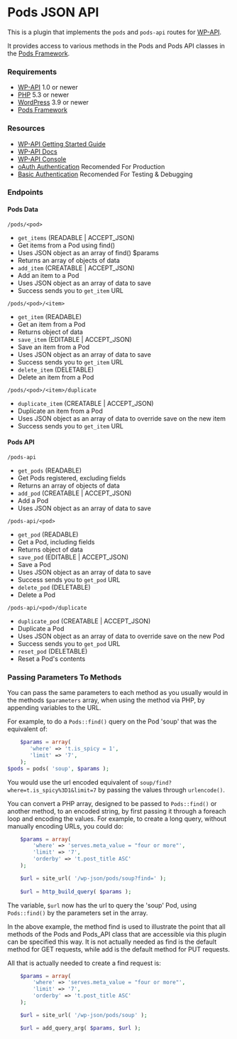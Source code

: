 Pods JSON API
===========

This is a plugin that implements the `pods` and `pods-api` routes for [WP-API](https://github.com/WP-API/WP-API).

It provides access to various methods in the Pods and Pods API classes in the [Pods Framework](http://pods.io).

### Requirements

* [WP-API](https://github.com/WP-API/WP-API) 1.0 or newer
* [PHP](http://php.net/) 5.3 or newer
* [WordPress](http://wordpress.org/) 3.9 or newer
* [Pods Framework](http://Pods.io)

### Resources
* [WP-API Getting Started Guide](https://github.com/WP-API/WP-API/blob/master/docs/guides/getting-started.md)
* [WP-API Docs](https://github.com/WP-API/WP-API/blob/master/docs/)
* [WP-API Console](https://github.com/WP-API/api-console)
* [oAuth Authentication](https://github.com/WP-API/OAuth1) Recomended For Production
* [Basic Authentication](https://github.com/WP-API/Basic-Auth) Recomended For Testing & Debugging

### Endpoints

#### Pods Data

`/pods/<pod>`

* `get_items` (READABLE | ACCEPT_JSON)
 * Get items from a Pod using find()
 * Uses JSON object as an array of find() $params
 * Returns an array of objects of data
* `add_item` (CREATABLE | ACCEPT_JSON)
 * Add an item to a Pod
 * Uses JSON object as an array of data to save
 * Success sends you to `get_item` URL

`/pods/<pod>/<item>`

* `get_item` (READABLE)
 * Get an item from a Pod
 * Returns object of data
* `save_item` (EDITABLE | ACCEPT_JSON)
 * Save an item from a Pod
 * Uses JSON object as an array of data to save
 * Success sends you to `get_item` URL
* `delete_item` (DELETABLE)
 * Delete an item from a Pod

`/pods/<pod>/<item>/duplicate`

* `duplicate_item` (CREATABLE | ACCEPT_JSON)
 * Duplicate an item from a Pod
 * Uses JSON object as an array of data to override save on the new item
 * Success sends you to `get_item` URL

#### Pods API

`/pods-api`

* `get_pods` (READABLE)
 * Get Pods registered, excluding fields
 * Returns an array of objects of data
* `add_pod` (CREATABLE | ACCEPT_JSON)
 * Add a Pod
 * Uses JSON object as an array of data to save

`/pods-api/<pod>`

* `get_pod` (READABLE)
 * Get a Pod, including fields
 * Returns object of data
* `save_pod` (EDITABLE | ACCEPT_JSON)
 * Save a Pod
 * Uses JSON object as an array of data to save
 * Success sends you to `get_pod` URL
* `delete_pod` (DELETABLE)
 * Delete a Pod

`/pods-api/<pod>/duplicate`

* `duplicate_pod` (CREATABLE | ACCEPT_JSON)
 * Duplicate a Pod
 * Uses JSON object as an array of data to override save on the new Pod
 * Success sends you to `get_pod` URL
* `reset_pod` (DELETABLE)
 * Reset a Pod's contents

### Passing Parameters To Methods
You can pass the same parameters to each method as you usually would in the methods `$parameters` array, when using the method via PHP, by appending variables to the URL.

For example, to do a `Pods::find()` query on the Pod 'soup' that was the equivalent of:

```php
    $params = array(
       'where' => 't.is_spicy = 1',
       'limit' => '7',
    );
$pods = pods( 'soup', $params );
```

You would use the url encoded equivalent of `soup/find?where=t.is_spicy%3D1&limit=7` by passing the values through `urlencode()`.

You can convert a PHP array, designed to be passed to `Pods::find()` or another method, to an encoded string, by first passing it through a foreach loop and encoding the values. For example, to create a long query, without manually encoding URLs, you could do:

```php
    $params = array(
        'where' => 'serves.meta_value = "four or more"',
        'limit' => '7',
        'orderby' => 't.post_title ASC'
    );

    $url = site_url( '/wp-json/pods/soup?find=' );
    
    $url = http_build_query( $params );
```
The variable, `$url` now has the url to query the 'soup' Pod, using `Pods::find()` by the parameters set in the array.

In the above example, the method find is used to illustrate the point that all methods of the Pods and Pods_API class that are accessible via this plugin can be specified this way. It is not actually needed as find is the default method for GET requests, while add is the default method for PUT requests.

All that is actually needed to create a find request is:

```php
    $params = array(
        'where' => 'serves.meta_value = "four or more"',
        'limit' => '7',
        'orderby' => 't.post_title ASC'
    );

    $url = site_url( '/wp-json/pods/soup' );

    $url = add_query_arg( $params, $url );
```

